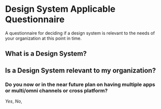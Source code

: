 # Design System Applicable Questionnaire

A questionnaire for deciding if a design system is relevant to the needs of your organization at this point in time.

## What is a Design System?

## Is a Design System relevant to my organization?

### Do you now or in the near future plan on having multiple apps or multi/omni channels or cross platform?

*Yes*, 
*No*, 
